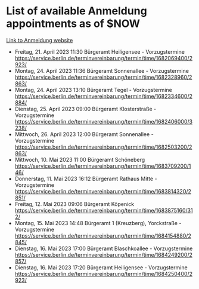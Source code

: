 # List of available Anmeldung appointments as of $NOW
[Link to Anmeldung website](https://service.berlin.de/terminvereinbarung/termin/tag.php?termin=1&anliegen[]=120686&dienstleisterlist=122210,122217,327316,122219,327312,122227,327314,122231,327346,122243,327348,122254,122252,329742,122260,329745,122262,329748,122271,327278,122273,327274,122277,327276,330436,122280,327294,122282,327290,122284,327292,122291,327270,122285,327266,122286,327264,122296,327268,150230,329760,122297,327286,122294,327284,122312,329763,122314,329775,122304,327330,122311,327334,122309,327332,317869,122281,327352,122279,329772,122283,122276,327324,122274,327326,122267,329766,122246,327318,122251,327320,122257,327322,122208,327298,122226,327300&herkunft=http%3A%2F%2Fservice.berlin.de%2Fdienstleistung%2F120686%2F)
- Freitag, 21. April 2023 11:30 Bürgeramt Heiligensee - Vorzugstermine https://service.berlin.de/terminvereinbarung/termin/time/1682069400/2923/
- Montag, 24. April 2023 11:36 Bürgeramt Sonnenallee - Vorzugstermine https://service.berlin.de/terminvereinbarung/termin/time/1682328960/2863/
- Montag, 24. April 2023 13:10 Bürgeramt Tegel - Vorzugstermine https://service.berlin.de/terminvereinbarung/termin/time/1682334600/2884/
- Dienstag, 25. April 2023 09:00 Bürgeramt Klosterstraße - Vorzugstermine https://service.berlin.de/terminvereinbarung/termin/time/1682406000/3238/
- Mittwoch, 26. April 2023 12:00 Bürgeramt Sonnenallee - Vorzugstermine https://service.berlin.de/terminvereinbarung/termin/time/1682503200/2863/
- Mittwoch, 10. Mai 2023 11:00 Bürgeramt Schöneberg https://service.berlin.de/terminvereinbarung/termin/time/1683709200/146/
- Donnerstag, 11. Mai 2023 16:12 Bürgeramt Rathaus Mitte - Vorzugstermine https://service.berlin.de/terminvereinbarung/termin/time/1683814320/2851/
- Freitag, 12. Mai 2023 09:06 Bürgeramt Köpenick https://service.berlin.de/terminvereinbarung/termin/time/1683875160/312/
- Montag, 15. Mai 2023 14:48 Bürgeramt 1 (Kreuzberg), Yorckstraße - Vorzugstermine https://service.berlin.de/terminvereinbarung/termin/time/1684154880/2845/
- Dienstag, 16. Mai 2023 17:00 Bürgeramt Blaschkoallee - Vorzugstermine https://service.berlin.de/terminvereinbarung/termin/time/1684249200/2857/
- Dienstag, 16. Mai 2023 17:20 Bürgeramt Heiligensee - Vorzugstermine https://service.berlin.de/terminvereinbarung/termin/time/1684250400/2923/
